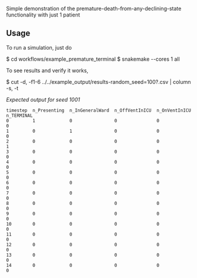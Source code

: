 Simple demonstration of the premature-death-from-any-declining-state functionality with just 1 patient

Usage
-----

To run a simulation, just do

$ cd workflows/example_premature_terminal
$ snakemake --cores 1 all

To see results and verify it works,

$ cut -d, -f1-6 ../../example_output/results-random_seed\=100?.csv | column -s, -t

*Expected output for seed 1001*

```
timestep  n_Presenting  n_InGeneralWard  n_OffVentInICU  n_OnVentInICU  n_TERMINAL
0         1             0                0               0              0
1         0             1                0               0              0
2         0             0                0               0              1
3         0             0                0               0              0
4         0             0                0               0              0
5         0             0                0               0              0
6         0             0                0               0              0
7         0             0                0               0              0
8         0             0                0               0              0
9         0             0                0               0              0
10        0             0                0               0              0
11        0             0                0               0              0
12        0             0                0               0              0
13        0             0                0               0              0
14        0             0                0               0              0
```

